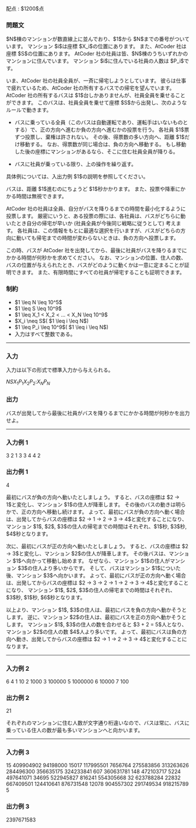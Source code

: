 
<div>

<span>

<span>

<p>
配点 : $1200$点
</p>

<div>

<section>

### **問題文**

<p>
$N$棟のマンションが数直線上に並んでおり、$1$から $N$までの番号がついています。
マンション $i$は座標 $X_i$の位置にあります。
また、AtCoder 社は座標 $S$の位置にあります。
AtCoder 社の社員は皆、$N$棟のうちいずれかのマンションに住んでいます。
マンション $i$に住んでいる社員の人数は $P_i$です。
</p>

<p>
いま、AtCoder 社の社員全員が、一斉に帰宅しようとしています。
彼らは仕事で疲れているため、AtCoder 社の所有するバスでの帰宅を望んでいます。
AtCoder 社の所有するバスは $1$台しかありませんが、社員全員を乗せることができます。
このバスは、社員全員を乗せて座標 $S$から出発し、次のようなルールで動きます。
</p>

<ul>

<li>

<p>
バスに乗っている全員（このバスは自動運転であり、運転手はいないものとする）で、正の方向へ進むか負の方向へ進むかの投票を行う。
各社員 $1$票ずつ投票し、棄権は許されない。
その後、得票数の多い方向へ、距離 $1$だけ移動する。
なお、得票数が同じ場合は、負の方向へ移動する。
もし移動した後の座標にマンションがあるなら、そこに住む社員全員が降りる。
</p>

</li>

<li>

<p>
バスに社員が乗っている限り、上の操作を繰り返す。
</p>

</li>

</ul>

<p>
具体例については、入出力例 $1$の説明を参照してください。
</p>

<p>
バスは、距離 $1$進むのにちょうど $1$秒かかります。
また、投票や降車にかかる時間は無視できます。
</p>

<p>
AtCoder 社の社員は全員、自分がバスを降りるまでの時間を最小化するように投票します。
厳密にいうと、ある投票の際には、各社員は、バスがどちらに動いたとき自分の帰宅が早いか (社員全員が今後同じ戦略に従うとして) 考えます。
各社員は、この情報をもとに最適な選択を行いますが、バスがどちらの方向に動いても帰宅までの時間が変わらないときは、負の方向へ投票します。
</p>

<p>
この時、バスが AtCoder 社を出発してから、最後に社員がバスを降りるまでにかかる時間が何秒かを求めてください。
なお、マンションの位置、住人の数、バスの位置が与えられたとき、バスがどのように動くかは一意に定まることが証明できます。
また、有限時間にすべての社員が帰宅することも証明できます。
</p>

</section>

</div>

<div>

<section>

### **制約**

<ul>

<li>
$1 \leq N \leq 10^5$
</li>

<li>
$1 \leq S \leq 10^9$
</li>

<li>
$1 \leq X_1 < X_2 < ... < X_N \leq 10^9$
</li>

<li>
$X_i \neq S$( $1 \leq i \leq N$)
</li>

<li>
$1 \leq P_i \leq 10^9$( $1 \leq i \leq N$)
</li>

<li>
入力はすべて整数である。
</li>

</ul>

</section>

</div>

---

<div>

<div>

<section>

### **入力**

<p>
入力は以下の形式で標準入力から与えられる。
</p>

<div>

$N$$S$$X_1$$P_1$$X_2$$P_2$$:$$X_N$$P_N$
</div>

</section>

</div>

<div>

<section>

### **出力**

<p>
バスが出発してから最後に社員がバスを降りるまでにかかる時間が何秒かを出力せよ。
</p>

</section>

</div>

</div>

---

<div>

<section>

### **入力例 1**

<div>

3 2
1 3
3 4
4 2

</div>

</section>

</div>

<div>

<section>

### **出力例 1**

<div>

4

</div>

<p>
最初にバスが負の方向へ動いたとしましょう。
すると、バスの座標は $2 → 1$と変化し、マンション $1$の住人が降車します。
その後のバスの動きは明らかで、正の方向へ移動し続けます。
よって、最初にバスが負の方向へ動く場合は、出発してからバスの座標は $2 → 1 → 2 → 3 → 4$と変化することになり、
マンション $1$, $2$, $3$の住人の帰宅までの時間はそれぞれ、$1$秒, $3$秒, $4$秒となります。
</p>

<p>
次に、最初にバスが正の方向へ動いたとしましょう。
すると、バスの座標は $2 → 3$と変化し、マンション $2$の住人が降車します。
その後バスは、マンション $1$へ向かって移動し始めます。
なぜなら、マンション $1$の住人がマンション $3$の住人より多いからです。
そして、バスはマンション $1$についた後、マンション $3$へ向かいます。
よって、最初にバスが正の方向へ動く場合は、出発してからバスの座標は $2 → 3 → 2 → 1 → 2 → 3 → 4$と変化することになり、
マンション $1$, $2$, $3$の住人の帰宅までの時間はそれぞれ、$3$秒, $1$秒, $6$秒となります。
</p>

<p>
以上より、マンション $1$, $3$の住人は、最初にバスを負の方向へ動かそうとします。
逆に、マンション $2$の住人は、最初にバスを正の方向へ動かそうとします。
マンション $1$, $3$の住人の数を合わせると $3 + 2 = 5$人となり、マンション $2$の住人の数 $4$人より多いです。
よって、最初にバスは負の方向へ動き、出発してからバスの座標は $2 → 1 → 2 → 3 → 4$と変化することになります。
</p>

</section>

</div>

---

<div>

<section>

### **入力例 2**

<div>

6 4
1 10
2 1000
3 100000
5 1000000
6 10000
7 100

</div>

</section>

</div>

<div>

<section>

### **出力例 2**

<div>

21

</div>

<p>
それぞれのマンションに住む人数が文字通り桁違いなので、バスは常に、バスに乗っている住人の数が最も多いマンションへと向かいます。
</p>

</section>

</div>

---

<div>

<section>

### **入力例 3**

<div>

15 409904902
94198000 15017
117995501 7656764
275583856 313263626
284496300 356635175
324233841 607
360631781 148
472103717 5224
497641071 34695
522945827 816241
554305668 32
623788284 22832
667409501 124410641
876731548 12078
904557302 291749534
918215789 5

</div>

</section>

</div>

<div>

<section>

### **出力例 3**

<div>

2397671583

</div>

</section>

</div>

</span>

</span>

</div>
